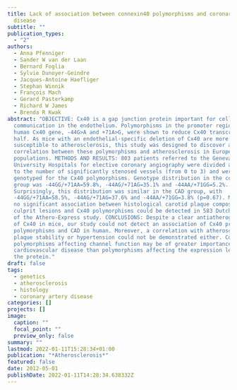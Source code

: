 ```yaml
---
title: Lack of association between connexin40 polymorphisms and coronary artery
  disease
subtitle: ""
publication_types:
  - "2"
authors:
  - Anna Pfenniger
  - Sander W van der Laan
  - Bernard Foglia
  - Sylvie Dunoyer-Geindre
  - Jacques-Antoine Haefliger
  - Stephan Winnik
  - François Mach
  - Gerard Pasterkamp
  - Richard W James
  - Brenda R Kwak
abstract: "OBJECTIVE: Cx40 is a gap junction protein important for cell-cell
  communication in the endothelium. Polymorphisms in the promoter region of the
  human Cx40 gene, -44G>A and +71A>G, were shown to reduce Cx40 transcription by
  half. As mice with an endothelial-specific deletion of Cx40 are more
  susceptible to atherosclerosis, this study was designed to discover a
  correlation between these polymorphisms and atherosclerosis in European
  populations. METHODS AND RESULTS: 803 patients referred to the Geneva
  University Hospitals for elective coronary angiography were divided according
  to the number of significantly stenosed vessels (from 0 to 3) and were
  genotyped for the Cx40 polymorphisms. Genotype distribution in the control
  group was -44GG/+71AA=59.8%, -44AG/+71AG=35.1% and -44AA/+71GG=5.2%.
  Surprisingly, this distribution was similar in the CAD group, with
  -44GG/+71AA=58.5%, -44AG/+71AG=37.6% and -44AA/+71GG=3.8% (p=0.67). Moreover,
  no significant association between histological carotid plaque composition of
  culprit lesions and Cx40 polymorphisms could be detected in 583 Dutch patients
  of the Athero-Express study. CONCLUSIONS: Despite a clear antiatherogenic role
  of Cx40 in mice, our study could not detect an association of Cx40 promoter
  polymorphisms and CAD in human. Moreover, a correlation with atherosclerotic
  plaque stability or hypertension could not be demonstrated either. Connexin
  polymorphisms affecting channel function may be of greater importance for
  cardiovascular disease than polymorphisms affecting the expression level of
  the protein."
draft: false
tags:
  - genetics
  - atherosclerosis
  - histology
  - coronary artery disease
categories: []
projects: []
image:
  caption: ""
  focal_point: ""
  preview_only: false
summary: ""
lastmod: 2022-01-11T15:28:34+01:00
publication: "*Atherosclerosis*"
featured: false
date: 2012-05-01
publishDate: 2022-01-11T14:28:34.638332Z
---
```

